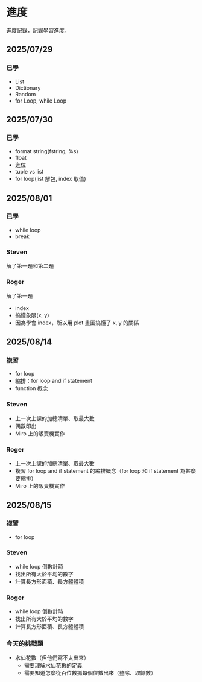 # 進度

進度記錄，記錄學習進度。

## 2025/07/29

### 已學

- List
- Dictionary
- Random
- for Loop, while Loop

## 2025/07/30

### 已學

- format string(fstring, %s)
- float
- 進位
- tuple vs list
- for loop(list 解包, index 取值)

## 2025/08/01

### 已學

- while loop
- break

### Steven

解了第一題和第二題

### Roger

解了第一題

- index
- 搞懂象限(x, y)
- 因為學會 index，所以用 plot 畫圖搞懂了 x, y 的關係

## 2025/08/14

### 複習

- for loop
- 縮排：for loop and if statement
- function 概念

### Steven

- 上一次上課的加總清單、取最大數
- 偶數印出
- Miro 上的販賣機實作

### Roger

- 上一次上課的加總清單、取最大數
- 複習 for loop and if statement 的縮排概念（for loop 和 if statement 為甚麼要縮排）
- Miro 上的販賣機實作

## 2025/08/15

### 複習

- for loop

### Steven

- while loop 倒數計時
- 找出所有大於平均的數字
- 計算長方形面積、長方體體積

### Roger

- while loop 倒數計時
- 找出所有大於平均的數字
- 計算長方形面積、長方體體積

### 今天的挑戰題

- 水仙花數（但他們寫不太出來）
  - 需要理解水仙花數的定義
  - 需要知道怎麼從百位數抓每個位數出來（整除、取餘數）
